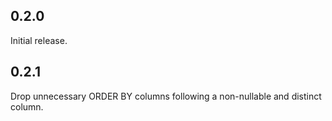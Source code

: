 ## 0.2.0

Initial release.

## 0.2.1

Drop unnecessary ORDER BY columns following a non-nullable and distinct column.